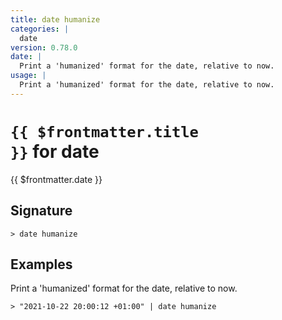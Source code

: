 ```yaml
---
title: date humanize
categories: |
  date
version: 0.78.0
date: |
  Print a 'humanized' format for the date, relative to now.
usage: |
  Print a 'humanized' format for the date, relative to now.
---
```


# <code>{{ $frontmatter.title }}</code> for date

<div class='command-title'>{{ $frontmatter.date }}</div>

## Signature

```> date humanize ```

## Examples

Print a 'humanized' format for the date, relative to now.
```shell
> "2021-10-22 20:00:12 +01:00" | date humanize

```
